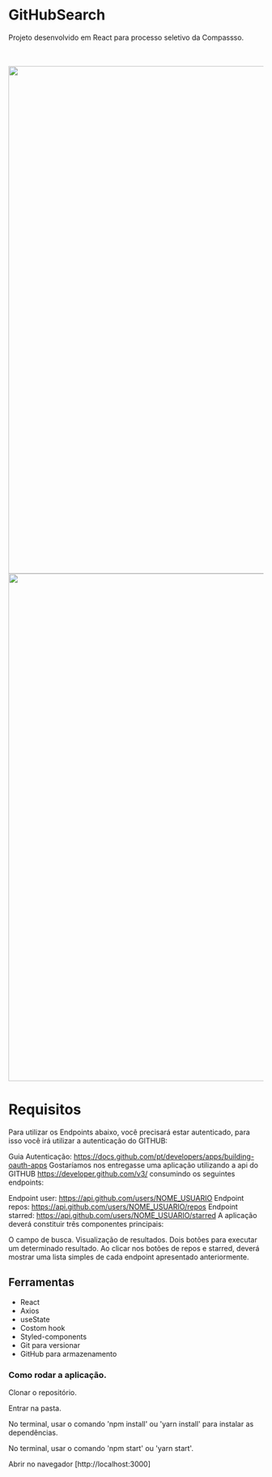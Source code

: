 # GitHubSearch
Projeto desenvolvido em React para processo seletivo da Compassso.
<br />


<br />
<br />

<img src="" width="1000">

<img src="" width="1000">


# Requisitos
Para utilizar os Endpoints abaixo, você precisará estar autenticado, para isso você irá utilizar a autenticação do GITHUB:

Guia Autenticação: https://docs.github.com/pt/developers/apps/building-oauth-apps
Gostaríamos nos entregasse uma aplicação utilizando a api do GITHUB https://developer.github.com/v3/ consumindo os seguintes endpoints:

Endpoint user: https://api.github.com/users/NOME_USUARIO
Endpoint repos: https://api.github.com/users/NOME_USUARIO/repos
Endpoint starred: https://api.github.com/users/NOME_USUARIO/starred
A aplicação deverá constituir três componentes principais:

O campo de busca.
Visualização de resultados.
Dois botões para executar um determinado resultado.
Ao clicar nos botões de repos e starred, deverá mostrar uma lista simples de cada endpoint apresentado anteriormente.

## Ferramentas
- React
- Axios
- useState
- Costom hook
- Styled-components
- Git para versionar
- GitHub para armazenamento

### Como rodar a aplicação.
Clonar o repositório.

Entrar na pasta.

No terminal, usar o comando 'npm install' ou 'yarn install' para instalar as dependências.

No terminal, usar o comando 'npm start' ou 'yarn start'.

Abrir no navegador [http://localhost:3000]

